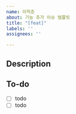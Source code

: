 ```yaml
---
name: 이학준
about: 기능 추가 이슈 템플릿
title: "[feat]"
labels: ''
assignees: ''

---
```


## Description
<!-- 설명을 작성하세요. -->

## To-do
- [ ] todo
- [ ] todo
